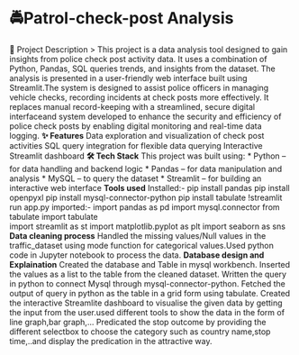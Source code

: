 # 🚔Patrol-check-post Analysis
  📖 Project Description
        > This project is a data analysis tool designed to gain insights from police check post activity data. It uses a combination of Python, Pandas, SQL queries       trends, and insights from the dataset. The analysis is presented in a user-friendly web interface built using Streamlit.The system is designed to assist            police officers in managing vehicle checks, recording incidents at check posts more effectively. It replaces manual record-keeping with a streamlined, secure       digital interfaceand system developed to enhance the security and efficiency of police check posts by enabling digital monitoring and real-time data logging.
**✨ Features**
        Data exploration and visualization of check post activities
        SQL query integration for flexible data querying
        Interactive Streamlit dashboard
**🛠 Tech Stack**
    This project was built using:
      * Python – for data handling and backend logic
      * Pandas – for data manipulation and analysis
      * MySQL –  to query the dataset
      * Streamlit – for building an interactive web interface
**Tools used**
     Installed:-
            pip install pandas
            pip install openpyxl
            pip install mysql-connector-python
            pip install tabulate
            !streamlit run app.py
      imported:-
            import pandas as pd 
            import mysql.connector
            from tabulate import tabulate            
            import streamlit as st
            import matplotlib.pyplot as plt
            import seaborn as sns
**Data cleaning process**
            Handled the missing values/Null values in the traffic_dataset using mode function for categorical values.Used python code in Jupyter notebook to process the data.
**Database design and Explaination**
        Created the database and Table in mysql workbench.
        Inserted the values as a list to the table from the cleaned dataset.
        Written the query in python to connect Mysql through mysql-connector-python.
        Fetched the output of query in python as the table in a grid form using tabulate.
        Created the interactive Streamlite dashboard to visualise the given data by getting the input from the user.used different tools to show the 
        data in the form of line graph,bar graph,...
        Predicated the stop outcome by providing the different selectbox to choose the category such as country name,stop time,..and display the predication in the         attractive way. 






